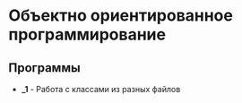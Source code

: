 # Объектно ориентированное программирование
## Программы
   * **_1** - Работа с классами из разных файлов
      
